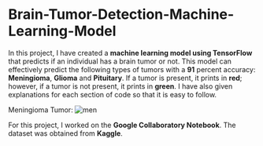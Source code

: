 # Brain-Tumor-Detection-Machine-Learning-Model

In this project, I have created a **machine learning model using TensorFlow** that predicts if an individual has a brain tumor or not.  This model can effectively predict the following types of tumors with a **91** percent accuracy: **Meningioma**, **Glioma** and **Pituitary**. If a tumor is present, it prints in **red**; however, if a tumor is not present, it prints in **green**. I have also given explanations for each section of code so that it is easy to follow. 

Meningioma Tumor:
![men](https://user-images.githubusercontent.com/70234008/156141700-a827e42f-94b6-4272-817f-8ccde7c4f10c.jpg)


For this project, I worked on the **Google Collaboratory Notebook**. The dataset was obtained from **Kaggle**. 

